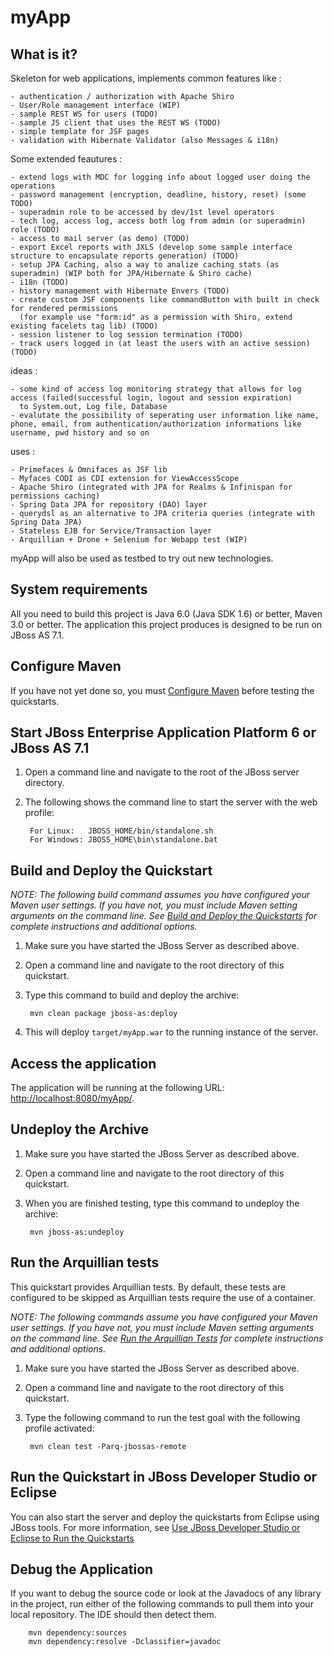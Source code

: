 myApp
========================

What is it?
-----------

Skeleton for web applications, implements common features like :

    - authentication / authorization with Apache Shiro
    - User/Role management interface (WIP)
    - sample REST WS for users (TODO)
    - sample JS client that uses the REST WS (TODO)
    - simple template for JSF pages
    - validation with Hibernate Validator (also Messages & i18n)

Some extended feautures :

    - extend logs with MDC for logging info about logged user doing the operations
    - password management (encryption, deadline, history, reset) (some TODO)
    - superadmin role to be accessed by dev/1st level operators
    - tech log, access log, access both log from admin (or superadmin) role (TODO)
    - access to mail server (as demo) (TODO)
    - export Excel reports with JXLS (develop some sample interface structure to encapsulate reports generation) (TODO)
    - setup JPA Caching, also a way to analize caching stats (as superadmin) (WIP both for JPA/Hibernate & Shiro cache)
    - i18n (TODO)
    - history management with Hibernate Envers (TODO)
    - create custom JSF components like commandButton with built in check for rendered permissions
      (for example use "form:id" as a permission with Shiro, extend existing facelets tag lib) (TODO)
    - session listener to log session termination (TODO)
    - track users logged in (at least the users with an active session) (TODO)


ideas :

    - some kind of access log monitoring strategy that allows for log access (failed(successful login, logout and session expiration)
      to System.out, Log file, Database
    - evalutate the possibility of seperating user information like name, phone, email, from authentication/authorization informations like username, pwd history and so on

uses :

    - Primefaces & Omnifaces as JSF lib
    - Myfaces CODI as CDI extension for ViewAccessScope
    - Apache Shiro (integrated with JPA for Realms & Infinispan for permissions caching)
    - Spring Data JPA for repository (DAO) layer
    - querydsl as an alternative to JPA criteria queries (integrate with Spring Data JPA)
    - Stateless EJB for Service/Transaction layer
    - Arquillian + Drone + Selenium for Webapp test (WIP)

myApp will also be used as testbed to try out new technologies.


System requirements
-------------------

All you need to build this project is Java 6.0 (Java SDK 1.6) or better, Maven 3.0 or better.
The application this project produces is designed to be run on JBoss AS 7.1.


Configure Maven
---------------

If you have not yet done so, you must [Configure Maven](../README.html/#mavenconfiguration) before testing the quickstarts.


Start JBoss Enterprise Application Platform 6 or JBoss AS 7.1
-------------------------

1. Open a command line and navigate to the root of the JBoss server directory.
2. The following shows the command line to start the server with the web profile:

        For Linux:   JBOSS_HOME/bin/standalone.sh
        For Windows: JBOSS_HOME\bin\standalone.bat


Build and Deploy the Quickstart
-------------------------

_NOTE: The following build command assumes you have configured your Maven user settings. If you have not, you must include Maven setting arguments on the command line. See [Build and Deploy the Quickstarts](../README.html/#buildanddeploy) for complete instructions and additional options._

1. Make sure you have started the JBoss Server as described above.
2. Open a command line and navigate to the root directory of this quickstart.
3. Type this command to build and deploy the archive:

        mvn clean package jboss-as:deploy

4. This will deploy `target/myApp.war` to the running instance of the server.


Access the application 
---------------------
 
The application will be running at the following URL: <http://localhost:8080/myApp/>.


Undeploy the Archive
--------------------

1. Make sure you have started the JBoss Server as described above.
2. Open a command line and navigate to the root directory of this quickstart.
3. When you are finished testing, type this command to undeploy the archive:

        mvn jboss-as:undeploy


Run the Arquillian tests
----------------------------

This quickstart provides Arquillian tests. By default, these tests are configured to be skipped as Arquillian tests require the use of a container. 

_NOTE: The following commands assume you have configured your Maven user settings. If you have not, you must include Maven setting arguments on the command line. See [Run the Arquillian Tests](../README.html/#arquilliantests) for complete instructions and additional options._

1. Make sure you have started the JBoss Server as described above.
2. Open a command line and navigate to the root directory of this quickstart.
3. Type the following command to run the test goal with the following profile activated:

        mvn clean test -Parq-jbossas-remote 


Run the Quickstart in JBoss Developer Studio or Eclipse
-------------------------------------
You can also start the server and deploy the quickstarts from Eclipse using JBoss tools. For more information, see [Use JBoss Developer Studio or Eclipse to Run the Quickstarts](../README.html/#useeclipse) 


Debug the Application
------------------------------------

If you want to debug the source code or look at the Javadocs of any library in the project, run either of the following commands to pull them into your local repository. The IDE should then detect them.

        mvn dependency:sources
        mvn dependency:resolve -Dclassifier=javadoc

